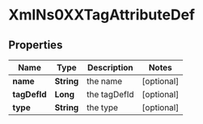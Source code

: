 
# XmlNs0XXTagAttributeDef

## Properties
Name | Type | Description | Notes
------------ | ------------- | ------------- | -------------
**name** | **String** | the name |  [optional]
**tagDefId** | **Long** | the tagDefId |  [optional]
**type** | **String** | the type |  [optional]



